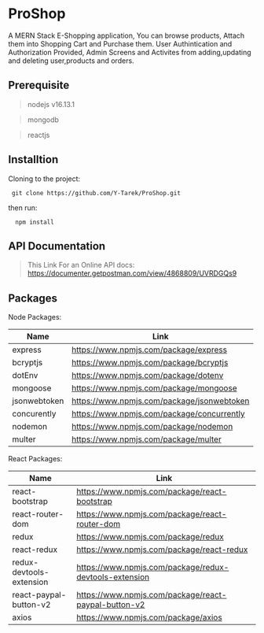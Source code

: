 # ProShop
A MERN Stack E-Shopping application, You can browse products, Attach them into Shopping Cart and Purchase them.
User Authintication and Authorization Provided, Admin Screens and Activites from adding,updating and deleting user,products and orders.

## Prerequisite
>nodejs v16.13.1 

>mongodb

>reactjs

## Installtion
   Cloning to the project: 
  
     git clone https://github.com/Y-Tarek/ProShop.git
   
   then run: 
      
      npm install 

## API Documentation

>This Link For an Online API docs: https://documenter.getpostman.com/view/4868809/UVRDGQs9

## Packages

Node Packages:

   Name | Link
------------ | -------------
express | https://www.npmjs.com/package/express
bcryptjs | https://www.npmjs.com/package/bcryptjs
dotEnv | https://www.npmjs.com/package/dotenv
mongoose | https://www.npmjs.com/package/mongoose
jsonwebtoken | https://www.npmjs.com/package/jsonwebtoken
concurently | https://www.npmjs.com/package/concurrently
nodemon | https://www.npmjs.com/package/nodemon
multer | https://www.npmjs.com/package/multer


React Packages:

  Name | Link
------------ | -------------
react-bootstrap | https://www.npmjs.com/package/react-bootstrap
react-router-dom | https://www.npmjs.com/package/react-router-dom
redux | https://www.npmjs.com/package/redux
react-redux | https://www.npmjs.com/package/react-redux
redux-devtools-extension| https://www.npmjs.com/package/redux-devtools-extension
react-paypal-button-v2 | https://www.npmjs.com/package/react-paypal-button-v2
axios | https://www.npmjs.com/package/axios
